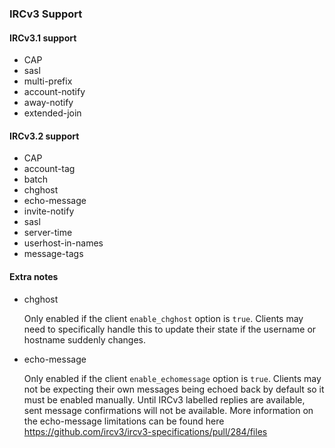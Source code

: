 ### IRCv3 Support

#### IRCv3.1 support
* CAP
* sasl
* multi-prefix
* account-notify
* away-notify
* extended-join

#### IRCv3.2 support
* CAP
* account-tag
* batch
* chghost
* echo-message
* invite-notify
* sasl
* server-time
* userhost-in-names
* message-tags

#### Extra notes
* chghost

  Only enabled if the client `enable_chghost` option is `true`. Clients may need to specifically handle this to update their state if the username or hostname suddenly changes.

* echo-message

  Only enabled if the client `enable_echomessage` option is `true`. Clients may not be expecting their own messages being echoed back by default so it must be enabled manually.
  Until IRCv3 labelled replies are available, sent message confirmations will not be available. More information on the echo-message limitations can be found here https://github.com/ircv3/ircv3-specifications/pull/284/files
